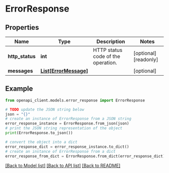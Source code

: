 # ErrorResponse


## Properties

Name | Type | Description | Notes
------------ | ------------- | ------------- | -------------
**http_status** | **int** | HTTP status code of the operation. | [optional] [readonly] 
**messages** | [**List[ErrorMessage]**](ErrorMessage.md) |  | [optional] 

## Example

```python
from openapi_client.models.error_response import ErrorResponse

# TODO update the JSON string below
json = "{}"
# create an instance of ErrorResponse from a JSON string
error_response_instance = ErrorResponse.from_json(json)
# print the JSON string representation of the object
print(ErrorResponse.to_json())

# convert the object into a dict
error_response_dict = error_response_instance.to_dict()
# create an instance of ErrorResponse from a dict
error_response_from_dict = ErrorResponse.from_dict(error_response_dict)
```
[[Back to Model list]](../README.md#documentation-for-models) [[Back to API list]](../README.md#documentation-for-api-endpoints) [[Back to README]](../README.md)


